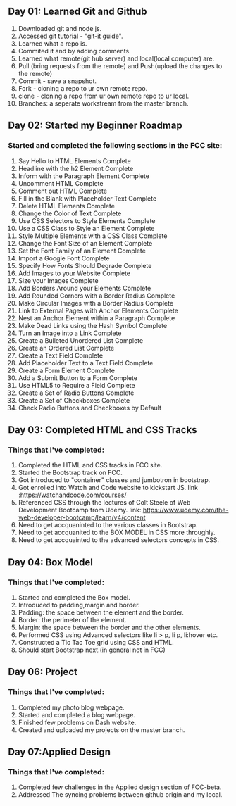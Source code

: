 ## Day 01: Learned Git and Github

1. Downloaded git and node js.
2. Accessed git tutorial - "git-it guide".
3. Learned what a repo is.
4. Commited it and by adding comments.
5. Learned what remote(git hub server) and local(local computer) are.
6. Pull (bring requests from the remote) and Push(upload the changes to the remote)
7. Commit - save a snapshot.
8. Fork - cloning a repo to ur own remote repo.
9. clone - cloning a repo from ur own remote repo to ur local.
10. Branches: a seperate workstream from the master branch.

## Day 02: Started my Beginner Roadmap

### Started and completed the following sections in the FCC site:
1. Say Hello to HTML Elements Complete
2. Headline with the h2 Element Complete
3. Inform with the Paragraph Element Complete
4. Uncomment HTML Complete
5. Comment out HTML Complete
6. Fill in the Blank with Placeholder Text Complete
7. Delete HTML Elements Complete
8. Change the Color of Text Complete
9. Use CSS Selectors to Style Elements Complete
10. Use a CSS Class to Style an Element Complete
11. Style Multiple Elements with a CSS Class Complete
12. Change the Font Size of an Element Complete
13. Set the Font Family of an Element Complete
14. Import a Google Font Complete
15. Specify How Fonts Should Degrade Complete
16. Add Images to your Website Complete
17. Size your Images Complete
18. Add Borders Around your Elements Complete
19. Add Rounded Corners with a Border Radius Complete
20. Make Circular Images with a Border Radius Complete
21. Link to External Pages with Anchor Elements Complete
22. Nest an Anchor Element within a Paragraph Complete
23. Make Dead Links using the Hash Symbol Complete
24. Turn an Image into a Link Complete
25. Create a Bulleted Unordered List Complete
26. Create an Ordered List Complete
27. Create a Text Field Complete
28. Add Placeholder Text to a Text Field Complete
29. Create a Form Element Complete
30. Add a Submit Button to a Form Complete
31. Use HTML5 to Require a Field Complete
32. Create a Set of Radio Buttons Complete
33. Create a Set of Checkboxes Complete
34. Check Radio Buttons and Checkboxes by Default

## Day 03: Completed HTML and CSS Tracks

### Things that I've completed:
1. Completed the HTML and CSS tracks in FCC site.
2. Started the Bootstrap track on FCC.
3. Got introduced to "container" classes and jumbotron in bootstrap.
4. Got enrolled into Watch and Code website to kickstart JS. link :https://watchandcode.com/courses/
5. Referenced CSS through the lectures of Colt Steele of Web Development Bootcamp from Udemy. link: https://www.udemy.com/the-web-developer-bootcamp/learn/v4/content
6. Need to get accquaninted to the various classes in Bootstrap.
7. Need to get accquanited to the BOX MODEL in CSS more throughly.
8. Need to get accquainted to the advanced selectors concepts in CSS.

## Day 04: Box Model

### Things that I've completed:
1. Started and completed the Box model.
2. Introduced to padding,margin and border.
3. Padding: the space between the element and the border.
4. Border: the perimeter of the element.
5. Margin: the space between the border and the other elements.
6. Performed CSS using Advanced selectors like li > p, li p, li:hover etc.
7. Constructed a Tic Tac Toe grid using CSS and HTML.
8. Should start Bootstrap next.(in general not in FCC)

## Day 06: Project

### Things that I've completed:
1. Completed my photo blog webpage.
2. Started and completed a blog webpage.
3. Finished few problems on Dash website.
4. Created and uploaded my projects on the master branch.

## Day 07:Applied Design

### Things that I've completed:
1. Completed few challenges in the Applied design section of FCC-beta.
2. Addressed The syncing problems  between github origin and my local.